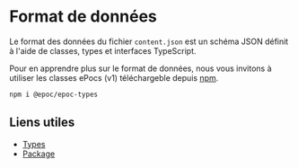 # Format de données

Le format des données du fichier `content.json` est un schéma JSON définit à l'aide de classes, types et interfaces
TypeScript.

Pour en apprendre plus sur le format de données, nous vous invitons à utiliser les classes ePocs (v1) téléchargeble 
depuis [npm](https://www.npmjs.com/package/@epoc/epoc-types).

```bash
npm i @epoc/epoc-types
```

## Liens utiles

- [Types](https://gitlab.inria.fr/learninglab/epoc/epoc-types/-/tree/master/src/v1)
- [Package](https://www.npmjs.com/package/@epoc/epoc-types)


